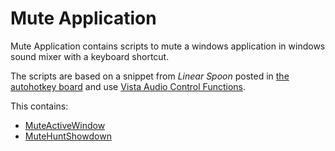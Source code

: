 # Mute Application

Mute Application contains scripts to mute a windows application in windows sound mixer with a keyboard shortcut.

The scripts are based on a snippet from *Linear Spoon* posted in [the autohotkey board](//autohotkey.com/board/topic/119506-get-volume-mixer-application-specific-mute-button-state/?p=682808) and use [Vista Audio Control Functions](https://autohotkey.com/board/topic/21984-vista-audio-control-functions/?p=143564).

This contains:
+ [MuteActiveWindow](MuteActiveWindow/)
+ [MuteHuntShowdown](MuteHuntShowdown/)